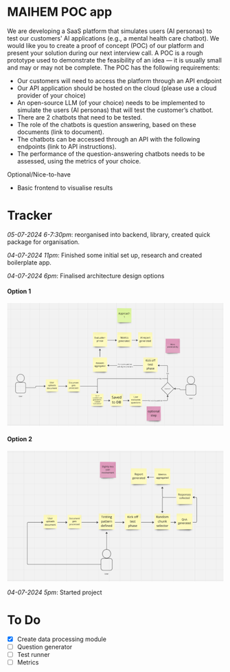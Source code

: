 # MAIHEM POC app
We are developing a SaaS platform that simulates users (AI personas) to test our customers' AI applications (e.g., a mental health care chatbot). We would like you to create a proof of concept (POC) of our platform and present your solution during our next interview call. A POC is a rough prototype used to demonstrate the feasibility of an idea — it is usually small and may or may not be complete. The POC has the following requirements:

* Our customers will need to access the platform through an API endpoint
* Our API application should be hosted on the cloud (please use a cloud provider of your choice)
* An open-source LLM (of your choice) needs to be implemented to simulate the users (AI personas) that will test the customer’s chatbot.
* There are 2 chatbots that need to be tested.
* The role of the chatbots is question answering, based on these documents (link to document). 
* The chatbots can be accessed through an API with the following endpoints (link to API instructions).
* The performance of the question-answering chatbots needs to be assessed, using the metrics of your choice.

Optional/Nice-to-have
* Basic frontend to visualise results
 

# Tracker

*05-07-2024 6-7:30pm*: reorganised into backend, library, created quick package for organisation. 

*04-07-2024 11pm*: Finished some initial set up, research and created boilerplate app.

*04-07-2024 6pm*: Finalised architecture design options
#### Option 1
![arch-1](images/arch-1.png)

#### Option 2
![arch-2](images/arch-2.png)

*04-07-2024 5pm*: Started project

# To Do
- [x] Create data processing module
- [ ] Question generator
- [ ] Test runner
- [ ] Metrics
